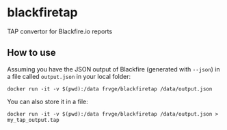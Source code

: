 # blackfiretap
TAP convertor for Blackfire.io reports

## How to use
Assuming you have the JSON output of Blackfire (generated with `--json`) in a file called `output.json` in your local folder:
```
docker run -it -v $(pwd):/data frvge/blackfiretap /data/output.json
```

You can also store it in a file:
```
docker run -it -v $(pwd):/data frvge/blackfiretap /data/output.json > my_tap_output.tap
```
